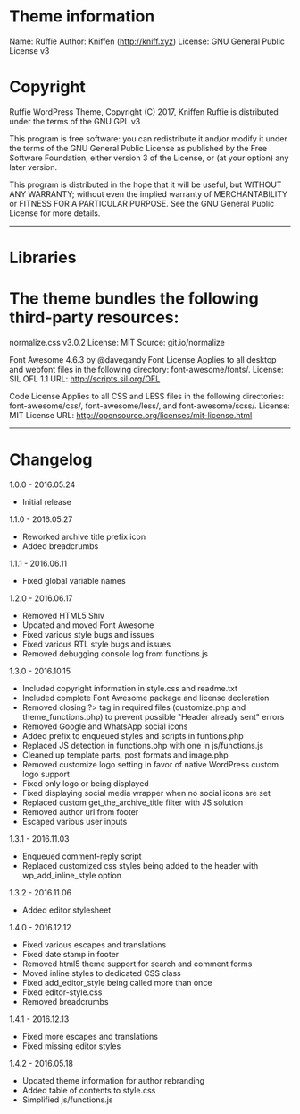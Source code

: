 # Theme information
Name: Ruffie
Author: Kniffen (http://kniff.xyz)
License: GNU General Public License v3

# Copyright
Ruffie WordPress Theme, Copyright (C) 2017, Kniffen
Ruffie is distributed under the terms of the GNU GPL v3

This program is free software: you can redistribute it and/or modify
it under the terms of the GNU General Public License as published by
the Free Software Foundation, either version 3 of the License, or
(at your option) any later version.

This program is distributed in the hope that it will be useful,
but WITHOUT ANY WARRANTY; without even the implied warranty of
MERCHANTABILITY or FITNESS FOR A PARTICULAR PURPOSE.  See the
GNU General Public License for more details.

-----------------------------------------------------------------------------

# Libraries
# The theme bundles the following third-party resources:

normalize.css v3.0.2
  License: MIT
  Source: git.io/normalize

Font Awesome 4.6.3 by @davegandy
  Font License
    Applies to all desktop and webfont files in the following directory: font-awesome/fonts/.
    License: SIL OFL 1.1
    URL: http://scripts.sil.org/OFL

  Code License
    Applies to all CSS and LESS files in the following directories: font-awesome/css/, font-awesome/less/, and font-awesome/scss/.
    License: MIT License
    URL: http://opensource.org/licenses/mit-license.html

-----------------------------------------------------------------------------

# Changelog

1.0.0 - 2016.05.24
- Initial release

1.1.0 - 2016.05.27
- Reworked archive title prefix icon
- Added breadcrumbs

1.1.1 - 2016.06.11
- Fixed global variable names

1.2.0 - 2016.06.17
- Removed HTML5 Shiv
- Updated and moved Font Awesome
- Fixed various style bugs and issues
- Fixed various RTL style bugs and issues
- Removed debugging console log from functions.js

1.3.0 - 2016.10.15
- Included copyright information in style.css and readme.txt
- Included complete Font Awesome package and license decleration
- Removed closing ?> tag in required files (customize.php and theme_functions.php) to prevent possible "Header already sent" errors
- Removed Google and WhatsApp social icons
- Added prefix to enqueued styles and scripts in funtions.php
- Replaced JS detection in functions.php with one in js/functions.js
- Cleaned up template parts, post formats and image.php
- Removed customize logo setting in favor of native WordPress custom logo support
- Fixed only logo or being displayed
- Fixed displaying social media wrapper when no social icons are set
- Replaced custom get_the_archive_title filter with JS solution
- Removed author url from footer
- Escaped various user inputs

1.3.1 - 2016.11.03
- Enqueued comment-reply script
- Replaced customized css styles being added to the header with wp_add_inline_style option

1.3.2 - 2016.11.06
- Added editor stylesheet

1.4.0 - 2016.12.12
- Fixed various escapes and translations
- Fixed date stamp in footer
- Removed html5 theme support for search and comment forms
- Moved inline styles to dedicated CSS class
- Fixed add_editor_style being called more than once
- Fixed editor-style.css
- Removed breadcrumbs

1.4.1 - 2016.12.13
- Fixed more escapes and translations
- Fixed missing editor styles

1.4.2 - 2016.05.18
- Updated theme information for author rebranding
- Added table of contents to style.css
- Simplified js/functions.js